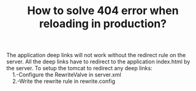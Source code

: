---
layout: single
title: "How to solve 404 error when reloading in production?"
body: "
The application deep links will not work without the redirect rule on the server. All the deep links have to redirect to the application index.html by the server.
To setup the tomcat to redirect any deep links:<br/>
&nbsp;&nbsp;&nbsp;&nbsp;1.-Configure the RewriteValve in server.xml<br/>
&nbsp;&nbsp;&nbsp;&nbsp;2.-Write the rewrite rule in rewrite.config
"
---